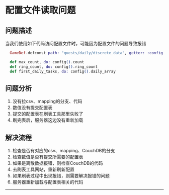 # 配置文件读取问题

## 问题描述

当我们使用如下代码访问配置文件时，可能因为配置文件的问题导致报错

```elixir
  GameDef.defconst path: "quests/daily/discrete_data", getter: :config

  def max_count, do: config().count
  def ring_count, do: config().ring_count
  def first_daily_tasks, do: config().daily_array
```

## 问题分析

1. 没有拉csv、mapping的分支、代码
2. 数值没有提交配置表
3. 提交的配置表在刷表工具那里失败了
4. 刷完表后，服务器这边没有重新加载

## 解决流程

1. 检查是否有对应的csv、mapping、CouchDB的分支
2. 检查数值是否有提交所需要的配置表
3. 如果是离散数据报错，则检查CouchDB的代码
4. 去刷表工具网站，重新刷新配置
5. 如果刷表过程中出现报错，则需要解决报错的问题
6. 服务器重新加载与配置表相关的代码

---
